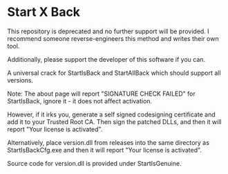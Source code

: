 # Start X Back

This repository is deprecated and no further support will be provided. I recommend someone reverse-engineers this method and writes their own tool.

Additionally, please support the developer of this software if you can.

A universal crack for StartIsBack and StartAllBack which should support all versions.

Note:
The about page will report "SIGNATURE CHECK FAILED" for StartIsBack, ignore it - it does not affect activation.

However, if it irks you, generate a self signed codesigning certificate and add it to your Trusted Root CA. Then sign the patched DLLs, and then it will report "Your license is activated".

Alternatively, place version.dll from releases into the same directory as StartIsBackCfg.exe and then it will report "Your license is activated".

Source code for version.dll is provided under StartIsGenuine.
